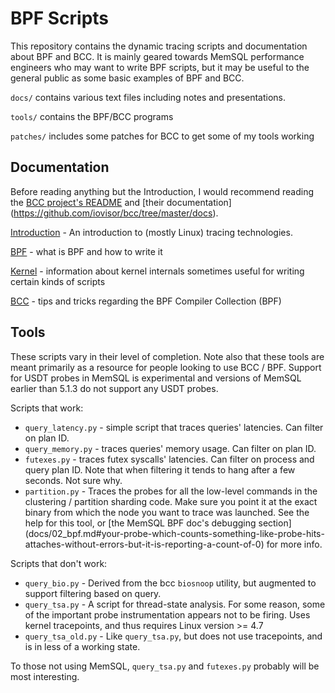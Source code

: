 BPF Scripts
================================================================================

This repository contains the dynamic tracing scripts and documentation about BPF and BCC.
It is mainly geared towards MemSQL performance engineers who may want to write BPF scripts, 
but it may be useful to the general public as some basic examples of BPF and BCC.

`docs/` contains various text files including notes and presentations.

`tools/` contains the BPF/BCC programs

`patches/` includes some patches for BCC to get some of my tools working

Documentation
--------------------------------------------------------------------------------

Before reading anything but the Introduction, I would recommend reading the [BCC
project's README](https://github.com/iovisor/bcc) and [their documentation]
(https://github.com/iovisor/bcc/tree/master/docs). 

[Introduction](docs/01_intro.md) - An introduction to (mostly Linux) tracing
technologies. 

[BPF](docs/02_bpf.md) - what is BPF and how to write it

[Kernel](docs/03_kernel.md) - information about kernel internals sometimes 
useful for writing certain kinds of scripts

[BCC](docs/04_bcc.md) - tips and tricks regarding the BPF Compiler Collection
(BPF)

Tools
--------------------------------------------------------------------------------

These scripts vary in their level of completion. Note also that these tools are
meant primarily as a resource for people looking to use BCC / BPF. Support for 
USDT probes in MemSQL is experimental and versions of MemSQL earlier than 5.1.3
do not support any USDT probes.   

Scripts that work:

* `query_latency.py` - simple script that traces queries' latencies. Can filter
  on plan ID. 
* `query_memory.py` - traces queries' memory usage. Can filter on plan ID.
* `futexes.py` - traces futex syscalls' latencies. Can filter on process and
  query plan ID. Note that when filtering it tends to hang after a few seconds.
  Not sure why.  
* `partition.py` - Traces the probes for all the low-level commands in the 
  clustering / partition sharding code. Make sure you point it at the exact
  binary from which the node you want to trace was launched. See the help for
  this tool, or [the MemSQL BPF doc's debugging section]
  (docs/02_bpf.md#your-probe-which-counts-something-like-probe-hits-attaches-without-errors-but-it-is-reporting-a-count-of-0)
  for more info.

Scripts that don't work: 

* `query_bio.py` - Derived from the bcc `biosnoop` utility, but
  augmented to support filtering based on query.  
* `query_tsa.py` - A script for thread-state analysis. For some
  reason, some of the important probe instrumentation appears not to be firing.
  Uses kernel tracepoints, and thus requires Linux version >= 4.7
* `query_tsa_old.py` - Like `query_tsa.py`, but does not use tracepoints, and is
  in less of a working state. 

To those not using MemSQL, `query_tsa.py` and `futexes.py` probably will be most
interesting.
